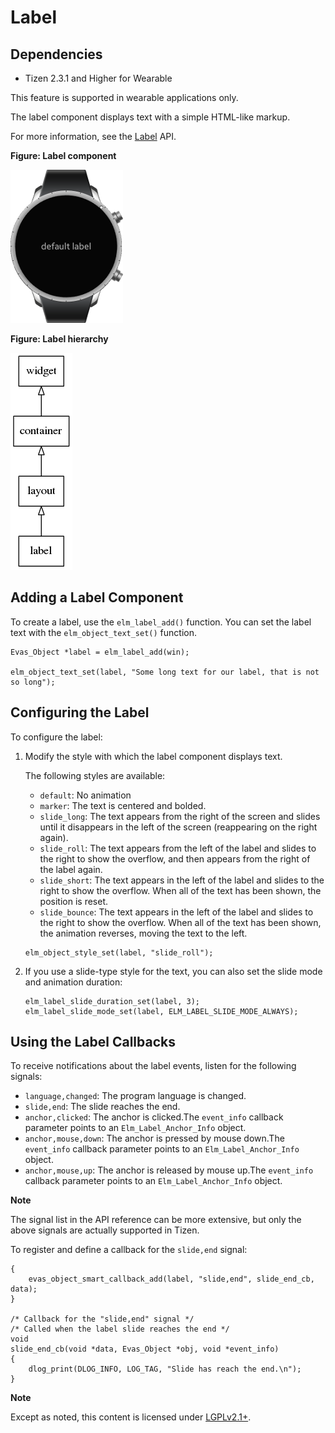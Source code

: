 # Label

## Dependencies

- Tizen 2.3.1 and Higher for Wearable

This feature is supported in wearable applications only.

The label component displays text with a simple HTML-like markup.

For more information, see the [Label](../../../../../org.tizen.native.wearable.apireference/group__Label.html) API.

**Figure: Label component**

![Label component](./media/label_wn.png)

**Figure: Label hierarchy**

![Label hierarchy](./media/label_tree.png)

## Adding a Label Component

To create a label, use the `elm_label_add()` function. You can set the label text with the `elm_object_text_set()` function.

```
Evas_Object *label = elm_label_add(win);

elm_object_text_set(label, "Some long text for our label, that is not so long");
```

## Configuring the Label

To configure the label:

1. Modify the style with which the label component displays text.

   The following styles are available:

   - `default`: No animation
   - `marker`: The text is centered and bolded.
   - `slide_long`: The text appears from the right of the screen and slides until it disappears in the left of the screen (reappearing on the right again).
   - `slide_roll`: The text appears from the left of the label and slides to the right to show the overflow, and then appears from the right of the label again.
   - `slide_short`: The text appears in the left of the label and slides to the right to show the overflow. When all of the text has been shown, the position is reset.
   - `slide_bounce`: The text appears in the left of the label and slides to the right to show the overflow. When all of the text has been shown, the animation reverses, moving the text to the left.

   ```
   elm_object_style_set(label, "slide_roll");
   ```

2. If you use a slide-type style for the text, you can also set the slide mode and animation duration:

   ```
   elm_label_slide_duration_set(label, 3);
   elm_label_slide_mode_set(label, ELM_LABEL_SLIDE_MODE_ALWAYS);
   ```

## Using the Label Callbacks

To receive notifications about the label events, listen for the following signals:

- `language,changed`: The program language is changed.
- `slide,end`: The slide reaches the end.
- `anchor,clicked`: The anchor is clicked.The `event_info` callback parameter points to an `Elm_Label_Anchor_Info` object.
- `anchor,mouse,down`: The anchor is pressed by mouse down.The `event_info` callback parameter points to an `Elm_Label_Anchor_Info` object.
- `anchor,mouse,up`: The anchor is released by mouse up.The `event_info` callback parameter points to an `Elm_Label_Anchor_Info` object.

**Note**

The signal list in the API reference can be more extensive, but only the above signals are actually supported in Tizen.

To register and define a callback for the `slide,end` signal:

```
{
    evas_object_smart_callback_add(label, "slide,end", slide_end_cb, data);
}

/* Callback for the "slide,end" signal */
/* Called when the label slide reaches the end */
void
slide_end_cb(void *data, Evas_Object *obj, void *event_info)
{
    dlog_print(DLOG_INFO, LOG_TAG, "Slide has reach the end.\n");
}
```

**Note**

Except as noted, this content is licensed under [LGPLv2.1+](http://opensource.org/licenses/LGPL-2.1).